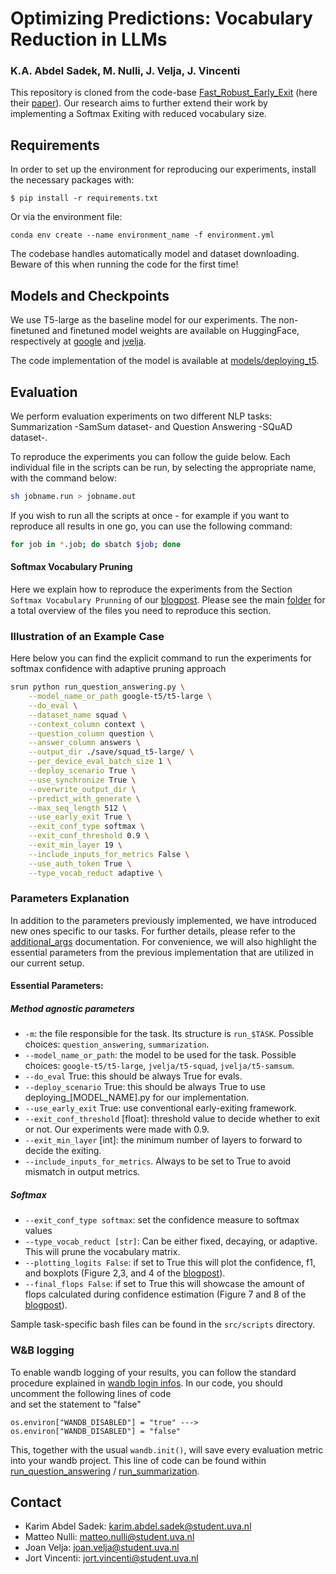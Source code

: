 <!--
# Not all FLOPs are created equally: leveraging confidence in intermediate representations to maximize efficiency subject to calibration error
-->

# Optimizing Predictions: Vocabulary Reduction in LLMs

### K.A. Abdel Sadek, M. Nulli, J. Velja, J. Vincenti

This repository is cloned from the code-base <a href="https://github.com/raymin0223/fast_robust_early_exit" target="_blank" rel="noopener noreferrer">  Fast_Robust_Early_Exit</a> (here their [paper](https://arxiv.org/abs/2310.05424)). Our research aims to further extend their work by implementing a Softmax Exiting with reduced vocabulary size. 
<!-- Our discussion and findings can be found in our [blogpost](blogpost.md) file. Refer to it for the details of our work and the precise setting of the experiments. This README file will mainly address the codebase and reproduction of our results.  -->


## Requirements
In order to set up the environment for reproducing our experiments, install the necessary packages with: 
```
$ pip install -r requirements.txt
```
Or via the environment file:
```
conda env create --name environment_name -f environment.yml
```

The codebase handles automatically model and dataset downloading. Beware of this when running the code for the first time! 

## Models and Checkpoints

We use T5-large as the baseline model for our experiments. 
The non-finetuned and finetuned model weights are available on HuggingFace, respectively at [google](https://huggingface.co/google-t5) and [jvelja](https://huggingface.co/jvelja). 

The code implementation of the model is available at [models/deploying_t5](src/models/deploying_t5.py).

## Evaluation
We perform evaluation experiments on two different NLP tasks: Summarization -SamSum dataset-  and Question Answering -SQuAD dataset-. 

To reproduce the experiments you can follow the guide below. Each individual file in the scripts can be run, by selecting the appropriate name, with the command below:

```bash
sh jobname.run > jobname.out
```

If you wish to run all the scripts at once - for example if you want to reproduce all results in one go, you can use the following command: 

```bash
for job in *.job; do sbatch $job; done
```

#### Softmax Vocabulary Pruning
Here we explain how to reproduce the experiments from the Section `Softmax Vocabulary Prunning` of our [blogpost](blogpost.md). 
Please see the main [folder](src/scripts/softmax_experiments) for a total overview of the files you need to reproduce this section.

<!-- 
The plots obtained for [Figure 2](./blogpost_images/plots/figure2.png), [3](./blogpost_images/plots/figure3.png), and [4](./blogpost_images/plots/figure4.png) can be obtained by running this [folder](src\scripts\softmax_experiments\plotting_graphs). Regarding the full runs for plots [7](/blogpost_images/plots/figure5.png) and [8](/blogpost_images/plots/figure6.png) they can be obtained by running the folders for [baseline](src\scripts\softmax_experiments\final_jobs_results_no_reduct), [fixed](src\scripts\softmax_experiments\final_jobs_results_fixed), and [decaying](src\scripts\softmax_experiments\final_jobs_results_decaying) and logging their respective results. -->


### Illustration of an Example Case

Here below you can find the explicit command to run the experiments for softmax confidence with adaptive pruning approach

```bash
srun python run_question_answering.py \
    --model_name_or_path google-t5/t5-large \
    --do_eval \
    --dataset_name squad \
    --context_column context \
    --question_column question \
    --answer_column answers \
    --output_dir ./save/squad_t5-large/ \
    --per_device_eval_batch_size 1 \
    --deploy_scenario True \
    --use_synchronize True \
    --overwrite_output_dir \
    --predict_with_generate \
    --max_seq_length 512 \
    --use_early_exit True \
    --exit_conf_type softmax \
    --exit_conf_threshold 0.9 \
    --exit_min_layer 19 \
    --include_inputs_for_metrics False \
    --use_auth_token True \
    --type_vocab_reduct adaptive \
```

### Parameters Explanation

In addition to the parameters previously implemented, we have introduced new ones specific to our tasks. For further details, please refer to the [additional_args](src/util/additional_args.py) documentation. For convenience, we will also highlight the essential parameters from the previous implementation that are utilized in our current setup.

#### Essential Parameters:
##### Method agnostic parameters
- `-m`: the file responsible for the task. Its structure is `run_$TASK`. Possible choices: `question_answering`, `summarization`.
- `--model_name_or_path`: the model to be used for the task. Possible choices: `google-t5/t5-large`, `jvelja/t5-squad`, `jvelja/t5-samsum`.
- `--do_eval` True: this should be always True for evals.
- `--deploy_scenario` True: this should be always True to use deploying_[MODEL_NAME].py for our implementation.
- `--use_early_exit` True: use conventional early-exiting framework.
- `--exit_conf_threshold` [float]: threshold value to decide whether to exit or not. Our experiments were made with 0.9.
- `--exit_min_layer` [int]: the minimum number of layers to forward to decide the exiting.
- `--include_inputs_for_metrics`. Always to be set to True to avoid mismatch in output metrics.


##### Softmax
- `--exit_conf_type softmax`: set the confidence measure to softmax values
- `--type_vocab_reduct [str]`: Can be either fixed, decaying, or adaptive. This will prune the vocabulary matrix.
- `--plotting_logits False`: if set to True this will plot the confidence, f1, and boxplots (Figure 2,3, and 4 of the [blogpost](blogpost.md)).
- `--final_flops False`: if set to True this will showcase the amount of flops calculated during confidence estimation (Figure 7 and 8 of the [blogpost](blogpost.md)).

Sample task-specific bash files can be found in the `src/scripts` directory. 


### W&B logging

To enable wandb logging of your results, you can follow the standard procedure explained in [wandb login infos](https://docs.wandb.ai/ref/cli/wandb-login). In our code, you should uncomment the following lines of code   
and set the statement to "false"

`os.environ["WANDB_DISABLED"] = "true" ---> os.environ["WANDB_DISABLED"] = "false"`

This, together with the usual `wandb.init()`, will save every evaluation metric into your wandb project.
This line of code can be found within [run_question_answering](src/run_question_answering.py) / [run_summarization](src/run_summarization.py).



## Contact
- Karim Abdel Sadek: karim.abdel.sadek@student.uva.nl
- Matteo Nulli: matteo.nulli@student.uva.nl
- Joan Velja: joan.velja@student.uva.nl
- Jort Vincenti: jort.vincenti@student.uva.nl
